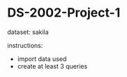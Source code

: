 # DS-2002-Project-1

dataset: sakila


instructions: 
- import data used
- create at least 3 queries 
